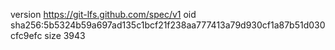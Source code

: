 version https://git-lfs.github.com/spec/v1
oid sha256:5b5324b59a697ad135c1bcf21f238aa777413a79d930cf1a87b51d030cfc9efc
size 3943
